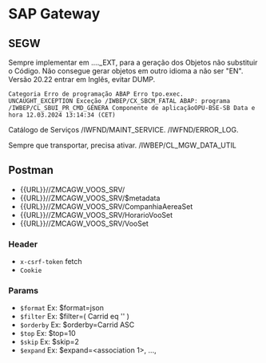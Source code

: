 <h1> SAP Gateway </h1>

## SEGW

<P>
Sempre implementar em ...._EXT, para a geração dos Objetos não substituir o Código.
Não consegue gerar objetos em outro idioma a não ser "EN".
Versão 20.22 entrar em Inglês, evitar DUMP.
</P>


<code>Categoria              Erro de programação ABAP
Erro tpo.exec.         UNCAUGHT_EXCEPTION
Exceção                /IWBEP/CX_SBCM_FATAL
ABAP: programa         /IWBEP/CL_SBUI_PR_CMD_GENERA
Componente de aplicaçãoOPU-BSE-SB
Data e hora            12.03.2024 13:14:34 (CET)
</code>


Catálogo de Serviços
/IWFND/MAINT_SERVICE.
/IWFND/ERROR_LOG.

Sempre que transportar, precisa ativar.
/IWBEP/CL_MGW_DATA_UTIL


## Postman

+ {{URL}}/<sodata service>/ZMCAGW_VOOS_SRV/
+ {{URL}}/<sodata service>/ZMCAGW_VOOS_SRV/$metadata
+ {{URL}}/<sodata service>/ZMCAGW_VOOS_SRV/CompanhiaAereaSet
+ {{URL}}/<sodata service>/ZMCAGW_VOOS_SRV/HorarioVooSet
+ {{URL}}/<sodata service>/ZMCAGW_VOOS_SRV/VooSet

### Header
+ `x-csrf-token`	fetch
+ `Cookie`

### Params
+ `$format`	 Ex: $format=json
+ `$filter`	 Ex: $filter=( Carrid eq '' )
+ `$orderby` Ex: $orderby=Carrid ASC
+ `$top`	   Ex: $top=10
+ `$skip`	   Ex: $skip=2
+ `$expand`	 Ex: $expand=<association 1>, ..., <Association N>
